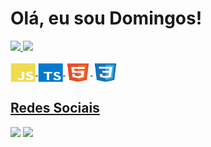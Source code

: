 # Olá, eu sou Domingos!

  <div>
  <a href="https://github.com/suyanneDomingos">
<img height="180cm" src="https://github-readme-stats.vercel.app/api/?username=suyanneDomingos&show_icons=true&theme=dracula&include_all_commits=true&count_private=true"/>

<img height="180cm" src="https://github-readme-stats.vercel.app/api/top-langs/?username=suyanneDomingos&layout=compact&langs_count=16&theme=dracula"/>

<div style="display: inline_block"><br>
  <img align="center" alt="Js" height="30" width="40" src="https://raw.githubusercontent.com/devicons/devicon/master/icons/javascript/javascript-plain.svg">
  <img align="center" alt="Ts" height="30" width="40" src="https://raw.githubusercontent.com/devicons/devicon/master/icons/typescript/typescript-plain.svg">
  <img align="center" alt="HTML" height="30" width="40" src="https://raw.githubusercontent.com/devicons/devicon/master/icons/html5/html5-original.svg">
  <img align="center" alt="CSS" height="30" width="40" src="https://raw.githubusercontent.com/devicons/devicon/master/icons/css3/css3-original.svg">
</div>


 ## Redes Sociais
<div> 
  <a href="https://instagram.com/suyanne_dom" target="_blank"><img src="https://img.shields.io/badge/-Instagram-%23E4405F?style=for-the-badge&logo=instagram&logoColor=white" target="_blank"></a>
  <a href="https://www.linkedin.com/in/suyanne-gomes005b30302" target="_blank"><img src="https://img.shields.io/badge/-LinkedIn-%230077B5?style=for-the-badge&logo=linkedin&logoColor=white" target="_blank"></a> 
</div>
